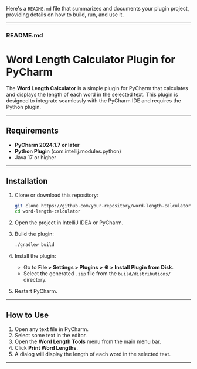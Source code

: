 Here's a `README.md` file that summarizes and documents your plugin project, providing details on how to build, run, and use it.

---

### README.md

# Word Length Calculator Plugin for PyCharm

The **Word Length Calculator** is a simple plugin for PyCharm that calculates and displays the length of each word in the selected text. This plugin is designed to integrate seamlessly with the PyCharm IDE and requires the Python plugin.

---

## Requirements

- **PyCharm 2024.1.7 or later**
- **Python Plugin** (com.intellij.modules.python)
- Java 17 or higher

---

## Installation

1. Clone or download this repository:
   ```bash
   git clone https://github.com/your-repository/word-length-calculator.git
   cd word-length-calculator
   ```

2. Open the project in IntelliJ IDEA or PyCharm.

3. Build the plugin:
   ```bash
   ./gradlew build
   ```

4. Install the plugin:
    - Go to **File > Settings > Plugins > ⚙️ > Install Plugin from Disk**.
    - Select the generated `.zip` file from the `build/distributions/` directory.

5. Restart PyCharm.

---

## How to Use

1. Open any text file in PyCharm.
2. Select some text in the editor.
3. Open the **Word Length Tools** menu from the main menu bar.
4. Click **Print Word Lengths**.
5. A dialog will display the length of each word in the selected text.

---
